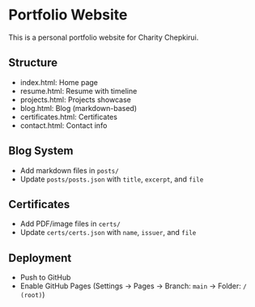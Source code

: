 # Portfolio Website

This is a personal portfolio website for Charity Chepkirui.

## Structure
- index.html: Home page
- resume.html: Resume with timeline
- projects.html: Projects showcase
- blog.html: Blog (markdown-based)
- certificates.html: Certificates
- contact.html: Contact info

## Blog System
- Add markdown files in `posts/`
- Update `posts/posts.json` with `title`, `excerpt`, and `file`

## Certificates
- Add PDF/image files in `certs/`
- Update `certs/certs.json` with `name`, `issuer`, and `file`

## Deployment
- Push to GitHub
- Enable GitHub Pages (Settings → Pages → Branch: `main` → Folder: `/ (root)`)
